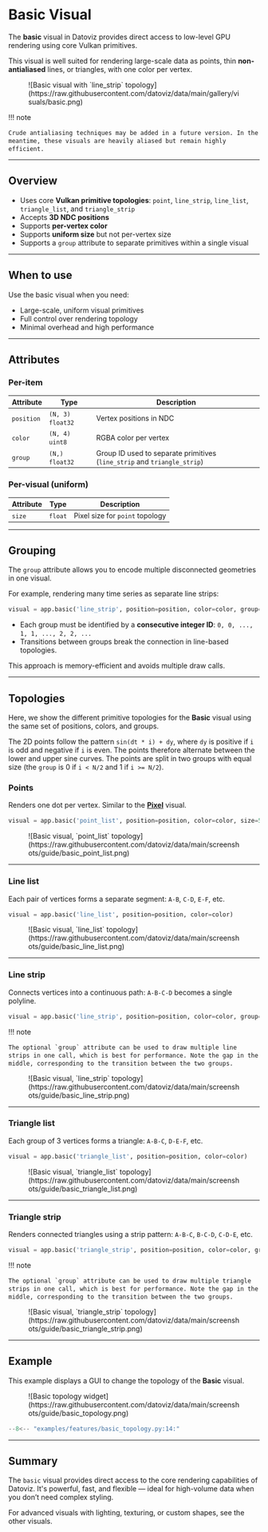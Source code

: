# Basic Visual

The **basic** visual in Datoviz provides direct access to low-level GPU rendering using core Vulkan primitives.

This visual is well suited for rendering large-scale data as points, thin **non-antialiased** lines, or triangles, with one color per vertex.

<figure markdown="span">
![Basic visual with `line_strip` topology](https://raw.githubusercontent.com/datoviz/data/main/gallery/visuals/basic.png)
</figure>

!!! note

    Crude antialiasing techniques may be added in a future version. In the meantime, these visuals are heavily aliased but remain highly efficient.

---

## Overview

- Uses core **Vulkan primitive topologies**: `point`, `line_strip`, `line_list`, `triangle_list`, and `triangle_strip`
- Accepts **3D NDC positions**
- Supports **per-vertex color**
- Supports **uniform size** but not per-vertex size
- Supports a `group` attribute to separate primitives within a single visual

---

## When to use

Use the basic visual when you need:

- Large-scale, uniform visual primitives
- Full control over rendering topology
- Minimal overhead and high performance

---

## Attributes

### Per-item

| Attribute  | Type             | Description                                 |
|------------|------------------|---------------------------------------------|
| `position` | `(N, 3) float32` | Vertex positions in NDC                     |
| `color`    | `(N, 4) uint8`   | RGBA color per vertex                       |
| `group`    | `(N,) float32`   | Group ID used to separate primitives (`line_strip` and `triangle_strip`) |

### Per-visual (uniform)

| Attribute | Type   | Description                     |
|-----------|--------|---------------------------------|
| `size`    | `float`  | Pixel size for `point` topology |

---

## Grouping

The `group` attribute allows you to encode multiple disconnected geometries in one visual.

For example, rendering many time series as separate line strips:

```python
visual = app.basic('line_strip', position=position, color=color, group=group)
```

* Each group must be identified by a **consecutive integer ID**: `0, 0, ..., 1, 1, ..., 2, 2, ...`
* Transitions between groups break the connection in line-based topologies.

This approach is memory-efficient and avoids multiple draw calls.

---

## Topologies

Here, we show the different primitive topologies for the **Basic** visual using the same set of positions, colors, and groups.

The 2D points follow the pattern `sin(dt * i) + dy`, where `dy` is positive if `i` is odd and negative if `i` is even. The points therefore alternate between the lower and upper sine curves. The points are split in two groups with equal size (the `group` is 0 if `i < N/2` and 1 if `i >= N/2`).

### Points

Renders one dot per vertex. Similar to the [**Pixel**](pixel.md) visual.

```python
visual = app.basic('point_list', position=position, color=color, size=5)
```

<figure markdown="span">
![Basic visual, `point_list` topology](https://raw.githubusercontent.com/datoviz/data/main/screenshots/guide/basic_point_list.png)
</figure>

---

### Line list

Each pair of vertices forms a separate segment: `A-B`, `C-D`, `E-F`, etc.

```python
visual = app.basic('line_list', position=position, color=color)
```

<figure markdown="span">
![Basic visual, `line_list` topology](https://raw.githubusercontent.com/datoviz/data/main/screenshots/guide/basic_line_list.png)
</figure>

---

### Line strip

Connects vertices into a continuous path: `A-B-C-D` becomes a single polyline.

```python
visual = app.basic('line_strip', position=position, color=color, group=group)
```

!!! note

    The optional `group` attribute can be used to draw multiple line strips in one call, which is best for performance. Note the gap in the middle, corresponding to the transition between the two groups.

<figure markdown="span">
![Basic visual, `line_strip` topology](https://raw.githubusercontent.com/datoviz/data/main/screenshots/guide/basic_line_strip.png)
</figure>

---

### Triangle list

Each group of 3 vertices forms a triangle: `A-B-C`, `D-E-F`, etc.

```python
visual = app.basic('triangle_list', position=position, color=color)
```

<figure markdown="span">
![Basic visual, `triangle_list` topology](https://raw.githubusercontent.com/datoviz/data/main/screenshots/guide/basic_triangle_list.png)
</figure>

---

### Triangle strip

Renders connected triangles using a strip pattern: `A-B-C`, `B-C-D`, `C-D-E`, etc.

```python
visual = app.basic('triangle_strip', position=position, color=color, group=group)
```

!!! note

    The optional `group` attribute can be used to draw multiple triangle strips in one call, which is best for performance. Note the gap in the middle, corresponding to the transition between the two groups.

<figure markdown="span">
![Basic visual, `triangle_strip` topology](https://raw.githubusercontent.com/datoviz/data/main/screenshots/guide/basic_triangle_strip.png)
</figure>

---

## Example

This example displays a GUI to change the topology of the **Basic** visual.

<figure markdown="span">
![Basic topology widget](https://raw.githubusercontent.com/datoviz/data/main/screenshots/guide/basic_topology.png)
</figure>

```python
--8<-- "examples/features/basic_topology.py:14:"
```

---

## Summary

The `basic` visual provides direct access to the core rendering capabilities of Datoviz. It's powerful, fast, and flexible — ideal for high-volume data when you don’t need complex styling.

For advanced visuals with lighting, texturing, or custom shapes, see the other visuals.
